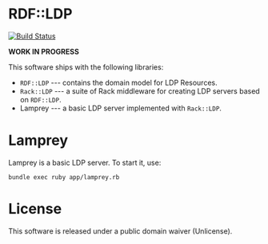RDF::LDP
========

[![Build Status](https://travis-ci.org/ruby-rdf/rdf-ldp.svg?branch=master)](https://travis-ci.org/ruby-rdf/rdf-ldp)

__WORK IN PROGRESS__

This software ships with the following libraries:

  - `RDF::LDP` --- contains the domain model for LDP Resources.
  - `Rack::LDP` --- a suite of Rack middleware for creating LDP servers based on
  `RDF::LDP`.
  - Lamprey --- a basic LDP server implemented with `Rack::LDP`.

Lamprey
=======

Lamprey is a basic LDP server. To start it, use:

```
bundle exec ruby app/lamprey.rb
```

License
========

This software is released under a public domain waiver (Unlicense).

  



